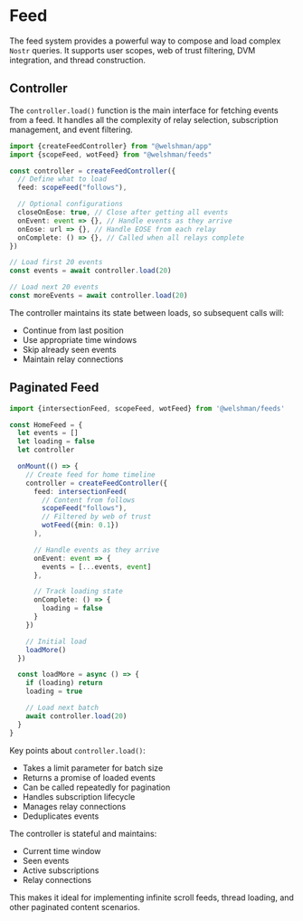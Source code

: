 # Feed

The feed system provides a powerful way to compose and load complex `Nostr` queries. It supports user scopes, web of trust filtering, DVM integration, and thread construction.

## Controller

The `controller.load()` function is the main interface for fetching events from a feed. It handles all the complexity of relay selection, subscription management, and event filtering.

```typescript
import {createFeedController} from "@welshman/app"
import {scopeFeed, wotFeed} from "@welshman/feeds"

const controller = createFeedController({
  // Define what to load
  feed: scopeFeed("follows"),

  // Optional configurations
  closeOnEose: true, // Close after getting all events
  onEvent: event => {}, // Handle events as they arrive
  onEose: url => {}, // Handle EOSE from each relay
  onComplete: () => {}, // Called when all relays complete
})

// Load first 20 events
const events = await controller.load(20)

// Load next 20 events
const moreEvents = await controller.load(20)
```

The controller maintains its state between loads, so subsequent calls will:

- Continue from last position
- Use appropriate time windows
- Skip already seen events
- Maintain relay connections

## Paginated Feed

```typescript
import {intersectionFeed, scopeFeed, wotFeed} from '@welshman/feeds'

const HomeFeed = {
  let events = []
  let loading = false
  let controller

  onMount(() => {
    // Create feed for home timeline
    controller = createFeedController({
      feed: intersectionFeed(
        // Content from follows
        scopeFeed("follows"),
        // Filtered by web of trust
        wotFeed({min: 0.1})
      ),

      // Handle events as they arrive
      onEvent: event => {
        events = [...events, event]
      },

      // Track loading state
      onComplete: () => {
        loading = false
      }
    })

    // Initial load
    loadMore()
  })

  const loadMore = async () => {
    if (loading) return
    loading = true

    // Load next batch
    await controller.load(20)
  }
}
```

Key points about `controller.load()`:

- Takes a limit parameter for batch size
- Returns a promise of loaded events
- Can be called repeatedly for pagination
- Handles subscription lifecycle
- Manages relay connections
- Deduplicates events

The controller is stateful and maintains:

- Current time window
- Seen events
- Active subscriptions
- Relay connections

This makes it ideal for implementing infinite scroll feeds, thread loading, and other paginated content scenarios.
